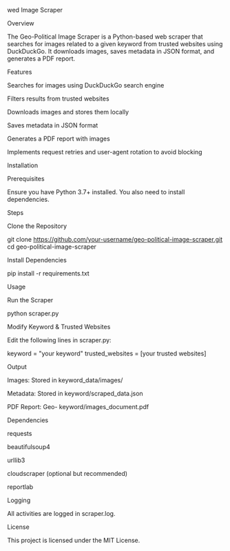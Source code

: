 wed Image Scraper

Overview

The Geo-Political Image Scraper is a Python-based web scraper that searches for images related to a given keyword from trusted websites using DuckDuckGo. It downloads images, saves metadata in JSON format, and generates a PDF report.

Features

Searches for images using DuckDuckGo search engine

Filters results from trusted websites

Downloads images and stores them locally

Saves metadata in JSON format

Generates a PDF report with images

Implements request retries and user-agent rotation to avoid blocking

Installation

Prerequisites

Ensure you have Python 3.7+ installed. You also need to install dependencies.

Steps

Clone the Repository

git clone https://github.com/your-username/geo-political-image-scraper.git
cd geo-political-image-scraper

Install Dependencies

pip install -r requirements.txt

Usage

Run the Scraper

python scraper.py

Modify Keyword & Trusted Websites

Edit the following lines in scraper.py:

keyword = "your keyword"
trusted_websites = [your trusted websites]

Output

Images: Stored in keyword_data/images/

Metadata: Stored in keyword/scraped_data.json

PDF Report: Geo- keyword/images_document.pdf

Dependencies

requests

beautifulsoup4

urllib3

cloudscraper (optional but recommended)

reportlab

Logging

All activities are logged in scraper.log.

License

This project is licensed under the MIT License.

